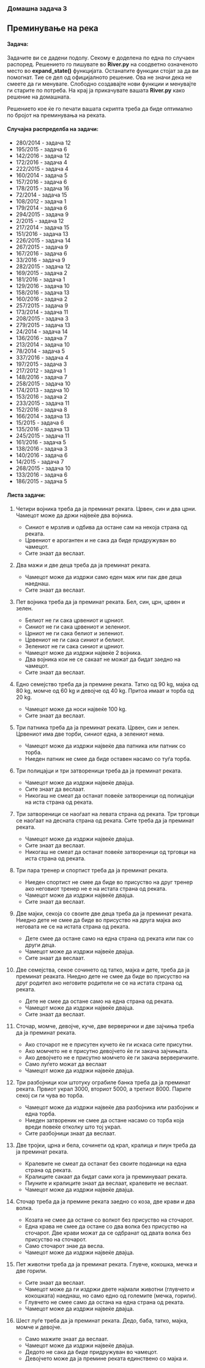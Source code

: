 ### Домашна задача 3
## Преминување на река

#### Задача:
Задачите ви се дадени подолу. Секому е доделена по една по случаен распоред. Решението го пишувате во **River.py** на соодветно означеното место во **expand_state()** функцијата. Останатите функции стојат за да ви помогнат. Тие се дел од официјалното решение. Ова не значи дека не смеете да ги менувате. Слободнo создавајте нови функции и менувајте ги старите по потреба. На крај ја прикачувате вашата **River.py** како решение на домашната.

Решението кое ќе го печати вашата скрипта треба да биде оптимално по бројот на преминувања на реката.

#### Случајна распределба на задачи:

* 280/2014 - задача 12
* 195/2015 - задача 6
* 142/2016 - задача 12
* 172/2016 - задача 4
* 222/2015 - задача 4
* 160/2014 - задача 5
* 157/2016 - задача 6
* 178/2015 - задача 16
* 72/2014 - задача 15
* 108/2012 - задача 1
* 179/2014 - задача 6
* 294/2015 - задача 9
* 2/2015 - задача 12
* 217/2014 - задача 15
* 151/2016 - задача 13
* 226/2015 - задача 14
* 267/2015 - задача 9
* 167/2016 - задача 6
* 33/2016 - задача 9
* 282/2015 - задача 12
* 169/2015 - задача 2
* 181/2016 - задача 1
* 129/2016 - задача 10
* 158/2016 - задача 13
* 160/2016 - задача 2
* 257/2015 - задача 9
* 173/2014 - задача 11
* 208/2015 - задача 3
* 279/2015 - задача 13
* 24/2014 - задача 14
* 136/2016 - задача 7
* 213/2014 - задача 10
* 78/2014 - задача 5
* 337/2016 - задача 4
* 197/2015 - задача 3
* 217/2012 - задача 1
* 148/2016 - задача 7
* 258/2015 - задача 10
* 174/2013 - задача 10
* 153/2016 - задача 2
* 233/2015 - задача 11
* 152/2016 - задача 8
* 166/2014 - задача 13
* 15/2015 - задача 6
* 135/2016 - задача 13
* 245/2015 - задача 11
* 161/2016 - задача 5
* 138/2016 - задача 3
* 140/2016 - задача 6
* 14/2015 - задача 7
* 268/2015 - задача 10
* 133/2016 - задача 6
* 186/2015 - задача 5

#### Листа задачи:
1. Четири војника треба да ја преминат реката. Црвен, син и два црни.
Чамецот може да држи највеќе два војника.
    * Синиот е мрзлив и одбива да остане сам на некоја страна од реката.
    * Црвениот е арогантен и не сака да биде придружуван во чамецот.
    * Сите знаат да веслаат.

2. Два мажи и две деца треба да ја преминат реката. 
    * Чамецот може да издржи само еден маж или пак две деца наеднаш.
    * Сите знаат да веслаат.

3. Пет војника треба да ја преминат реката. Бел, син, црн, црвен и зелен.
    * Белиот не ги сака црвениот и црниот.
    * Синиот не ги сака црвениот и зелениот.
    * Црниот не ги сака белиот и зелениот.
    * Црвениот не ги сака синиот и белиот.
    * Зелениот не ги сака синиот и црниот.
    * Чамецот може да издржи највеќе 2 војника.
    * Два војника кои не се сакаат не можат да бидат заедно на чамецот.
    * Сите знаат да веслаат.

4. Едно семејство треба да ја премине реката. Татко од 90 kg, мајка од 80 kg, момче од  60 kg и девојче од 40 kg. Притоа имаат и торба од 20 kg.
    * Чамецот може да носи највеќе 100 kg.
    * Сите знаат да веслаат.

5. Три патника треба да ја преминат реката. Црвен, син и зелен. Црвениот има две торби, синиот една, а зелениот нема.
    * Чамецот може да издржи највеќе два патника или патник со торба.
    * Ниеден патник не смее да биде оставен насамо со туѓа торба.

6. Три полицајци и три затвореници треба да ја преминат реката.
    * Чамецот може да издржи највеќе двајца.
    * Сите знаат да веслаат.
    * Никогаш не смеат да останат повеќе затвореници од полицајци на иста страна од реката.

7. Три затвореници се наоѓаат на левата страна од реката. Три трговци се наоѓаат на десната страна од реката. Сите треба да ја преминат реката.
    * Чамецот може да издржи највеќе двајца.
    * Сите знаат да веслаат.
    * Никогаш не смеат да останат повеќе затвореници од трговци на иста страна од реката.

8. Три пара тренер и спортист треба да ја преминат реката. 
    * Ниеден спортист не смее да биде во присуство на друг тренер ако неговиот тренер не е на истата страна од реката.
    * Чамецот може да издржи највеќе двајца.
    * Сите знаат да веслаат.

9. Две мајки, секоја со своите две деца треба да ја преминат реката.
Ниедно дете не смее да биде во присуство на друга мајка ако неговата не се на истата страна од реката.
    * Дете смее да остане само на една страна од реката или пак со други деца.
    * Чамецот може да издржи највеќе двајца.
    * Сите знаат да веслаат.

10. Две семејства, секое сочинето од татко, мајка и дете, треба да ја преминат реаката.
Ниедно дете не смее да биде во присуство на друг родител ако неговите родители не се на истата страна од реката.
    * Дете не смее да остане само на една страна од реката.
    * Чамецот може да издржи највеќе двајца.
    * Сите знаат да веслаат.

11. Сточар, момче, девојче, куче, две верверички и две зајчиња треба да ја преминат реката.
    * Ако сточарот не е присутен кучето ќе ги искаса сите присутни.
    * Ако момчето не е присутно девојчето ќе ги закача зајчињата.
    * Ако девојчето не е присутно момчето ќе ги закача верверичките.
    * Само луѓето можат да веслаат
    * Чамецот може да издржи највеќе двајца.

12. Три разбојници кои штотуку ограбиле банка треба да ја преминат реката. Првиот украл 3000, вториот 5000, а третиот 8000. Парите секој си ги чува во торба.
    * Чамецот може да издржи највеќе два разбојника или разбојник и една торба.
    * Ниеден затвореник не смее да остане насамо со торба која вреди повеќе отколку што тој украл.
    * Сите разбојници знаат да веслаат.

13. Две тројки, црна и бела, сочинети од крал, кралица и пиун треба да ја преминат реката.
    * Кралевите не смеат да останат без своите поданици на една страна од реката.
    * Кралиците сакаат да бидат сами кога ја преминуваат реката.
    * Пиуните и кралиците знаат да веслаат, кралевите не веслаат.
    * Чамецот може да издржи највеќе двајца.

14. Сточар треба да ја премине реката заедно со коза, две крави и два волка.
    * Козата не смее да остане со волкот без присуство на сточарот.
    * Една крава не смее да остане со два волка без присуство на сточарот. Две крави можат да се одбранат од двата волка без присуство на сточарот.
    * Само сточарот знае да весла.
    * Чамецот може да издржи највеќе двајца.

15. Пет животни треба да ја преминат реката. Глувче, кокошка, мечка и две горили.
    * Сите знаат да веслаат.
    * Чамецот може да ги издржи двете најмали животни (глувчето и кокошката) наеднаш, но само едно од големите (мечка, горили).
    * Глувчето не смее само да остана на една страна од реката.
    * Чамецот може да издржи највеќе двајца.

16. Шест луѓе треба да ја преминат реката. Дедо, баба, татко, мајка, момче и девојче.
    * Само мажите знаат да веслаат.
    * Чамецот може да издржи највеќе двајца.
    * Дедото не сака да биде придружуван во чамецот.
    * Девојчето може да ја премине реката единствено со мајка и.
